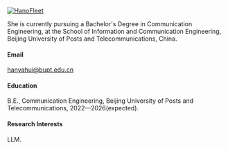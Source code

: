 

[![HanoFleet](https://img.shields.io/badge/HanoFleet-github-blue?logo=github)](https://github.com/HanoFleet)

She is currently pursuing a Bachelor's Degree in Communication Engineering, at the School of Information and Communication Engineering, Beijing University of Posts and Telecommunications, China.

#### Email
hanyahui@bupt.edu.cn

#### Education
B.E., Communication Engineering, Beijing University of Posts and Telecommunications, 2022—2026(expected).

#### Research Interests
LLM.


